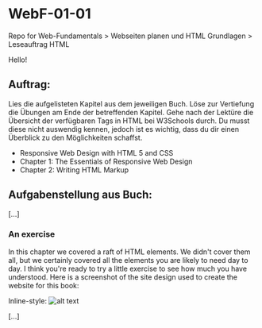 # WebF-01-01
Repo for Web-Fundamentals > Webseiten planen und HTML Grundlagen > Leseauftrag HTML

Hello!  

## Auftrag:  
Lies die aufgelisteten Kapitel aus dem jeweiligen Buch. Löse zur Vertiefung die Übungen am Ende der betreffenden Kapitel.
Gehe nach der Lektüre die Übersicht der verfügbaren Tags in HTML bei W3Schools durch. Du musst diese nicht auswendig kennen, jedoch ist es wichtig, dass du dir einen Überblick zu den Möglichkeiten schaffst.

- Responsive Web Design with HTML 5 and CSS
- Chapter 1: The Essentials of Responsive Web Design
- Chapter 2: Writing HTML Markup


## Aufgabenstellung aus Buch:

[...]
### An exercise
In this chapter we covered a raft of HTML elements. We didn't cover them all, but we certainly covered all the elements you are likely to need day to day. I think you're ready to try a little exercise to see how much you have understood. Here is a screenshot of the site design used to create the website for this book:

Inline-style:
![alt text](/Users/oeni/Documents/FFHS/GitHub/WebF-01-01/repo/res/Screenshot-website_Book.png "Logo Title Text 1")



[...]